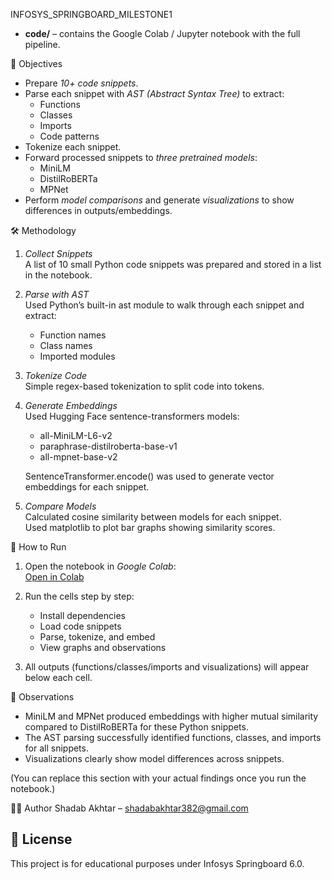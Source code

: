 INFOSYS_SPRINGBOARD_MILESTONE1
- **code/** – contains the Google Colab / Jupyter notebook with the full pipeline.  

🎯 Objectives

- Prepare *10+ code snippets*.
- Parse each snippet with *AST (Abstract Syntax Tree)* to extract:
  - Functions
  - Classes
  - Imports
  - Code patterns  
- Tokenize each snippet.  
- Forward processed snippets to *three pretrained models*:
  - MiniLM
  - DistilRoBERTa
  - MPNet
- Perform *model comparisons* and generate *visualizations* to show differences in outputs/embeddings.

🛠 Methodology

1. *Collect Snippets*  
   A list of 10 small Python code snippets was prepared and stored in a list in the notebook.

2. *Parse with AST*  
   Used Python’s built-in ast module to walk through each snippet and extract:
   - Function names
   - Class names
   - Imported modules  

3. *Tokenize Code*  
   Simple regex-based tokenization to split code into tokens.

4. *Generate Embeddings*  
   Used Hugging Face sentence-transformers models:
   - all-MiniLM-L6-v2
   - paraphrase-distilroberta-base-v1
   - all-mpnet-base-v2
   
   SentenceTransformer.encode() was used to generate vector embeddings for each snippet.

5. *Compare Models*  
   Calculated cosine similarity between models for each snippet.  
   Used matplotlib to plot bar graphs showing similarity scores.



 🔧 How to Run

1. Open the notebook in *Google Colab*:  
   [Open in Colab](<https://colab.research.google.com/drive/1tCMmBQy5hooJP17mIzUTqd1-Y6F9Uv_8?usp=sharing>)

2. Run the cells step by step:
   - Install dependencies
   - Load code snippets
   - Parse, tokenize, and embed
   - View graphs and observations

3. All outputs (functions/classes/imports and visualizations) will appear below each cell.


 📝 Observations

- MiniLM and MPNet produced embeddings with higher mutual similarity compared to DistilRoBERTa for these Python snippets.
- The AST parsing successfully identified functions, classes, and imports for all snippets.
- Visualizations clearly show model differences across snippets.

(You can replace this section with your actual findings once you run the notebook.)



🧑‍💻 Author
Shadab Akhtar – shadabakhtar382@gmail.com


## 📜 License

This project is for educational purposes under Infosys Springboard 6.0.
